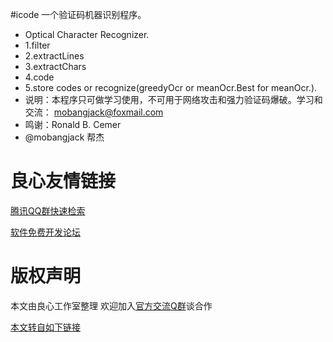 #icode
一个验证码机器识别程序。

 * Optical Character Recognizer.
 *  1.filter
 *  2.extractLines
 *  3.extractChars
 *  4.code
 *  5.store codes or recognize(greedyOcr or meanOcr.Best for meanOcr.).
 *  说明：本程序只可做学习使用，不可用于网络攻击和强力验证码爆破。学习和交流： mobangjack@foxmail.com 
 *  鸣谢：Ronald B. Cemer
 * @mobangjack  帮杰
 



 # 良心友情链接

[腾讯QQ群快速检索](http://u.720life.cn/s/8cf73f7c)

[软件免费开发论坛](http://u.720life.cn/s/bbb01dc0)

# 版权声明 

本文由良心工作室整理 欢迎加入[官方交流Q群](https://u.720life.cn/s/f2316816)谈合作

[本文转自如下链接](http://u.720life.cn/g/2e71d0f0a5c601172267ba20d3a43c6e611a4e8394fbaffd5000d95f43fe58d62e7d189dd5f38f0d355ecd907176063be8d8a7f336d4354e89c2836bd9bb865b)